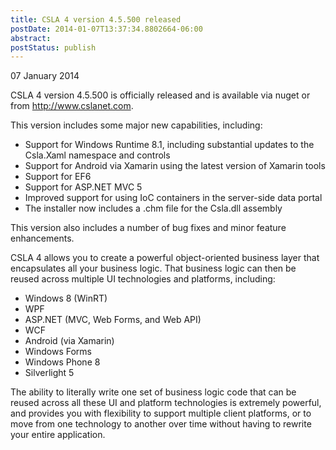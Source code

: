 ```yaml
---
title: CSLA 4 version 4.5.500 released
postDate: 2014-01-07T13:37:34.8802664-06:00
abstract: 
postStatus: publish
---
```

07 January 2014

CSLA 4 version 4.5.500 is officially released and is available via nuget or from http://www.cslanet.com.

This version includes some major new capabilities, including:

- Support for Windows Runtime 8.1, including substantial updates to the Csla.Xaml namespace and controls
- Support for Android via Xamarin using the latest version of Xamarin tools
- Support for EF6
- Support for ASP.NET MVC 5
- Improved support for using IoC containers in the server-side data portal
- The installer now includes a .chm file for the Csla.dll assembly


This version also includes a number of bug fixes and minor feature enhancements.

CSLA 4 allows you to create a powerful object-oriented business layer that encapsulates all your business logic. That business logic can then be reused across multiple UI technologies and platforms, including:

- Windows 8 (WinRT)
- WPF
- ASP.NET (MVC, Web Forms, and Web API)
- WCF
- Android (via Xamarin)
- Windows Forms
- Windows Phone 8
- Silverlight 5


The ability to literally write one set of business logic code that can be reused across all these UI and platform technologies is extremely powerful, and provides you with flexibility to support multiple client platforms, or to move from one technology to another over time without having to rewrite your entire application.
